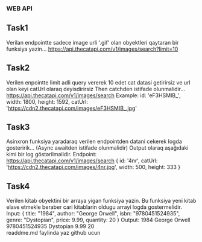 
### WEB API


## Task1
Verilan endpointte sadece image urli '.gif' olan obyektleri qaytaran bir funksiya yazin...
 https://api.thecatapi.com/v1/images/search?limit=10

 
 ## Task2
Verilen enpointte limit adli query vererek 10 edet cat datasi getirirsiz ve url olan keyi catUrl olaraq deyisdirirsiz
 Then catchden istifade olunmalidir...
 https://api.thecatapi.com/v1/images/search
 Example:
 id: 'eF3HSMIB_',
 width: 1800,
 height: 1592,
 catUrl: 'https://cdn2.thecatapi.com/images/eF3HSMIB_.jpg'


## Task3
Asinxron funksiya yaradaraq verilen endpointden datani cekerek logda gosteririk... (Async awaitden istifade olunmalidir)
 Output olaraq aşağıdaki kimi bir log göstərilməlidir.
 Endpoint: https://api.thecatapi.com/v1/images/search
  {
    id: '4nr',
    catUrl: 'https://cdn2.thecatapi.com/images/4nr.jpg',
    width: 500,
    height: 333
  }


  ## Task4
 Verilen kitab obyektini bir arraya yigan funksiya yazin. Bu funksiya yeni kitab elave etmekle beraber cari kitablarin oldugu arrayi logda gostermelidir.
 Input: {
    title: "1984",
    author: "George Orwell",
    isbn: "9780451524935",
    genre: "Dystopian",
    price: 9.99,
    quantity: 20
  }
   Output: 1984 George Orwell 9780451524935 Dystopian 9.99 20                          
   readdme.md faylinda yaz github ucun
